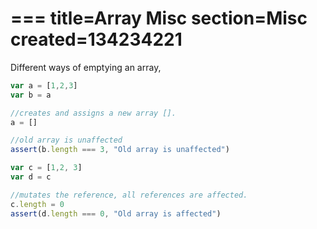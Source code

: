 ===
title=Array Misc
section=Misc
created=134234221
===

Different ways of emptying an array,

```js
var a = [1,2,3]
var b = a

//creates and assigns a new array [].
a = []

//old array is unaffected
assert(b.length === 3, "Old array is unaffected")

var c = [1,2, 3]
var d = c

//mutates the reference, all references are affected.
c.length = 0
assert(d.length === 0, "Old array is affected")

```